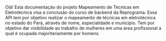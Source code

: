 Olá! Esta documentação do projeto Mapeamento de Técnicas em Eletrotécnica visa a conclusão do curso de backend da Reprograma. Essa API tem por objetivo realizar o mapeamento de técnicas em eletrotécnica no estado do Pará, através de nome, especialidade e  município. Tem por objetivo dar visibilidade ao trabalho de mulheres em uma área profissional a qual é ocupada majoritariamente por homens.